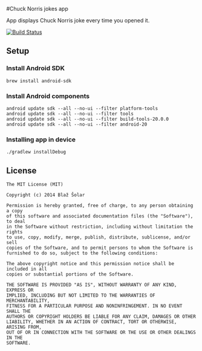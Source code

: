 #Chuck Norris jokes app

App displays Chuck Norris joke every time you opened it.

[![Build Status](https://travis-ci.org/blazsolar/chuck-norris-jokes-app.svg?branch=master)](https://travis-ci.org/blazsolar/chuck-norris-jokes-app)

## Setup
### Install Android SDK
```
brew install android-sdk
```

### Install Android components
```
android update sdk --all --no-ui --filter platform-tools
android update sdk --all --no-ui --filter tools
android update sdk --all --no-ui --filter build-tools-20.0.0
android update sdk --all --no-ui --filter android-20
```

### Installing app in device
```
./gradlew installDebug
```

## License

    The MIT License (MIT)
    
    Copyright (c) 2014 Blaž Šolar
    
    Permission is hereby granted, free of charge, to any person obtaining a copy
    of this software and associated documentation files (the "Software"), to deal
    in the Software without restriction, including without limitation the rights
    to use, copy, modify, merge, publish, distribute, sublicense, and/or sell
    copies of the Software, and to permit persons to whom the Software is
    furnished to do so, subject to the following conditions:
    
    The above copyright notice and this permission notice shall be included in all
    copies or substantial portions of the Software.
    
    THE SOFTWARE IS PROVIDED "AS IS", WITHOUT WARRANTY OF ANY KIND, EXPRESS OR
    IMPLIED, INCLUDING BUT NOT LIMITED TO THE WARRANTIES OF MERCHANTABILITY,
    FITNESS FOR A PARTICULAR PURPOSE AND NONINFRINGEMENT. IN NO EVENT SHALL THE
    AUTHORS OR COPYRIGHT HOLDERS BE LIABLE FOR ANY CLAIM, DAMAGES OR OTHER
    LIABILITY, WHETHER IN AN ACTION OF CONTRACT, TORT OR OTHERWISE, ARISING FROM,
    OUT OF OR IN CONNECTION WITH THE SOFTWARE OR THE USE OR OTHER DEALINGS IN THE
    SOFTWARE.